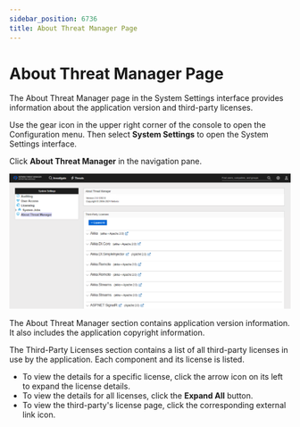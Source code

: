 ```yaml
---
sidebar_position: 6736
title: About Threat Manager Page
---
```


# About Threat Manager Page

The About Threat Manager page in the System Settings interface provides information about the application version and third-party licenses.

Use the gear icon in the upper right corner of the console to open the Configuration menu. Then select **System Settings** to open the System Settings interface.

Click **About Threat Manager** in the navigation pane.

![System Settings interfaces on the About Threat Manager page](../../../../../../../static/images/ThreatPrevention_7.5/Content/Resources/Images/ThreatPrevention/Reporting/Configuration/SystetmSettings/About.png "System Settings interfaces on the About Threat Manager page")

The About Threat Manager section contains application version information. It also includes the application copyright information.

The Third-Party Licenses section contains a list of all third-party licenses in use by the application. Each component and its license is listed.

* To view the details for a specific license, click the arrow icon on its left to expand the license details.
* To view the details for all licenses, click the **Expand All** button.
* To view the third-party's license page, click the corresponding external link icon.